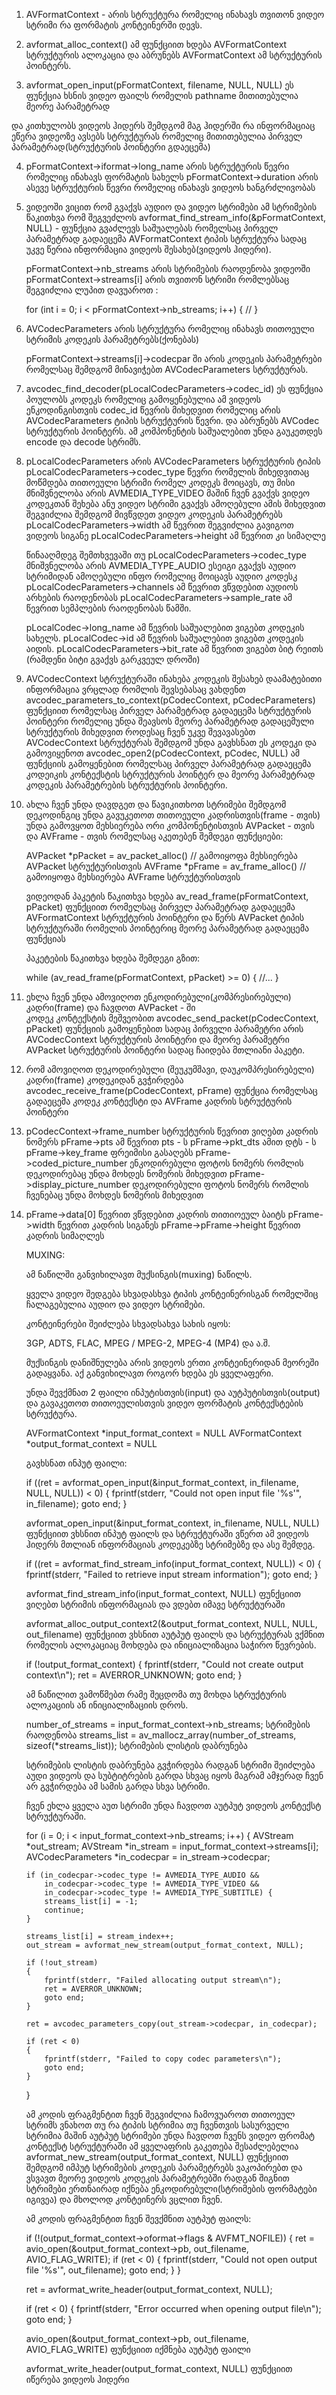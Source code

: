
1) AVFormatContext - არის სტრუქტურა რომელიც ინახავს თვითონ ვიდეო სტრიმი რა ფორმატის კონტეინერში დევს.

2) avformat_alloc_context() ამ ფუნქციით ხდება AVFormatContext სტრუქტურის ალოკაცია და აბრუნებს AVFormatContext ამ სტრუქტურის პოინტერს.

3) avformat_open_input(pFormatContext, filename, NULL, NULL) ეს ფუნქცია ხსნის ვიდეო ფაილს რომელის pathname მითითებულია მეორე პარამეტრად

და კითხულობს ვიდეოს ჰიდერს შემდგომ მაგ ჰიდერში რა ინფორმაციაც ეწერა ვიდეოზე ავსებს სტრუქტურას რომელიც მითითებულია პირველ პარამეტრად(სტრუქტურის პოინტერი გდაეცემა)

4) pFormatContext->iformat->long_name არის სტრუქტურის წევრი რომელიც ინახავს ფორმატის სახელს
   pFormatContext->duration არის ასევე სტრუქტურის წევრი რომელიც ინახავს ვიდეოს ხანგრძლივობას

5) ვიდეოში ვიცით რომ გვაქვს აუდიო და ვიდეო სტრიმები ამ სტრიმების წაკითხვა რომ შეგვეძლოს
    avformat_find_stream_info(&pFormatContext,  NULL) - ფუნქცია გვაძლევს საშუალებას რომელსაც პირველ პარამეტრად გადაეცემა AVFormatContext
    ტიპის სტრუქტურა სადაც უკვე წერია ინფორმაცია ვიდეოს შესახებ(ვიდეოს ჰიდერი).

    pFormatContext->nb_streams არის სტრიმების რაოდენობა ვიდეოში
    pFormatContext->streams[i] არის თვითონ სტრიმი 
    რომლებსაც შეგვიძლია ლუპით დავუაროთ :

    for (int i = 0; i < pFormatContext->nb_streams; i++)
    {
    //
    }


6)  AVCodecParameters არის სტრუქტურა რომელიც ინახავს თითოეული სტრიმის კოდეკის პარამეტრებს(ქონებას)

    pFormatContext->streams[i]->codecpar ში არის კოდეკის პარამეტრები რომელსაც შემდგომ მინავიჭებთ
    AVCodecParameters სტრუქტურას.
 
7) avcodec_find_decoder(pLocalCodecParameters->codec_id) ეს ფუნქცია პოულობს კოდეკს რომელიც გამოყენებულია ამ ვიდეოს
    ენკოდინგისთვის codec_id  წევრის მიხედვით რომელიც არის AVCodecParameters ტიპის სტრუქტურის წევრი.
    და აბრუნებს AVCodec სტრუქტურის პოინტერს. ამ კომპონენტის საშუალებით უნდა გაუკეთდეს encode და decode სტრიმს.

8) pLocalCodecParameters არის AVCodecParameters სტრუქტურის ტიპის pLocalCodecParameters->codec_type წევრი რომელის მიხედვითაც მოწმდება 
    თითოეული სტრიმი რომელ კოდეკს მოიცავს, თუ მისი მნიშვნელობა არის AVMEDIA_TYPE_VIDEO მაშინ ჩვენ გვაქვს ვიდეო კოდეკთან შეხება
    ანუ ვიდეო სტრიმი გვაქვს ამოღებული ამის მიხედვით შეგვიძლია შემდგომ მივწვდეთ ვიდეო კოდეკის პარამეტრებს
    pLocalCodecParameters->width ამ წევრით შეგვიძლია გავიგოთ ვიდეოს სიგანე pLocalCodecParameters->height ამ წევრით კი სიმაღლე

    წინააღმდეგ შემთხვევაში თუ pLocalCodecParameters->codec_type მნიშვნელობა არის AVMEDIA_TYPE_AUDIO
    ესეიგი გვაქვს აუდიო სტრიმიდან ამოღებული ინფო რომელიც მოიცავს აუდიო კოდესკ 
    pLocalCodecParameters->channels ამ წევრით ვწვდებით აუდიოს არხების რაოდენობას  pLocalCodecParameters->sample_rate ამ წევრით სემპლების რაოდენობას წამში.

    pLocalCodec->long_name ამ წევრის საშუალებით ვიგებთ კოდეკის სახელს.
    pLocalCodec->id ამ წევრის საშუალებით ვიგებთ კოდეკის აიდის.
    pLocalCodecParameters->bit_rate ამ წევრით ვიგებთ ბიტ რეითს (რამდენი ბიტი გვაქვს გარკვეულ დროში)

9)  AVCodecContext სტრუქტურაში ინახება კოდეკის შესახებ დაამატებითი ინფორმაცია ვრცლად
    რომლის შევსებასაც ვახდენთ avcodec_parameters_to_context(pCodecContext, pCodecParameters) ფუნქციით
    რომელსაც პირველ პარამეტრად გადაეცემა სტრუქტურის პოინტერი რომელიც უნდა შეავსოს მეორე პარამეტრად გადაცემული სტრუქტურის მიხედვით
    როდესაც ჩვენ უკვე შევავასებთ AVCodecContext სტრუქტურას შემდგომ უნდა გავხსნათ ეს კოდეკი და გამოვიყენოთ
    avcodec_open2(pCodecContext, pCodec, NULL) ამ ფუნქციის გამოყენებით რომელსაც პირველ პარამეტრად გადაეცემა კოდეიკის კონტექსტის სტრუქტურის პოინტერ
    და მეორე პარამეტრად კოდეკის პარამეტრების სტრუქტურის პოინტერი.

10) ახლა ჩვენ უნდა დავდგეთ და წავიკითხოთ სტრიმები შემდგომ დეკოდინგიც უნდა გავუკეთოთ თითოეული კადრისთვის(frame - თვის)
    უნდა გამოვყოთ მეხსიერება ორი კომპონენტისთვის AVPacket - თვის და AVFrame - თვის
    რომელსაც აკეთებენ შემდეგი ფუნქციები:

    AVPacket *pPacket = av_packet_alloc() // გამოიყოფა მეხსიერება AVPacket სტრუქტურისთვის
    AVFrame *pFrame = av_frame_alloc()  // გამოიყოფა მეხსიერება AVFrame სტრუქტურისთვის

    ვიდეოდან პაკეტის წაკითხვა ხდება av_read_frame(pFormatContext, pPacket) ფუნქციით რომელსაც პირველ პარამეტრად გადაეცემა 
    AVFormatContext სტრუქტურის პოინტერი და წერს AVPacket ტიპის სტრუქტურაში რომელის პოინტერიც
    მეორე პარამეტრად გადაეცემა ფუნქციას

    პაკეტების წაკითხვა ხდება შემდეგი გზით:

    while (av_read_frame(pFormatContext, pPacket) >= 0) 
    {
    //...
    }

11) ეხლა ჩვენ უნდა ამოვიღოთ ენკოდირებული(კომპრესირებული) კადრი(frame) და ჩავდოთ AVPacket - ში  
    კოდეკ კონტექსტის მეშვეობით avcodec_send_packet(pCodecContext, pPacket) ფუნქციის გამოყენებით
    სადაც პირველი პარამეტრი არის AVCodecContext სტრუქტურის პოინტერი და მეორე პარამეტრი AVPacket სტრუქტურის პოინტერი სადაც ჩაიდება მთლიანი პაკეტი.

12) რომ ამოვიღოთ დეკოდირებული (შეუკუმშავი, დაუკომპრესირებელი) კადრი(frame) კოდეკიდან 
    გვჭირდება avcodec_receive_frame(pCodecContext, pFrame) ფუნქცია რომელსაც გადაეცემა კოდეკ კონტექსტი
    და AVFrame კადრის სტრუქტურის პოინტერი

13) pCodecContext->frame_number სტრუქტურის წევრით ვიღებთ კადრის ნომერს
    pFrame->pts ამ წევრით pts - ს
    pFrame->pkt_dts ამით დტს - ს
    pFrame->key_frame ფრეიმისი გასაღებს
    pFrame->coded_picture_number ენკოდირებული ფოტოს ნომერს რომლის დეკოდირებაც უნდა მოხდეს ნომერის მიხედვით
    pFrame->display_picture_number დეკოდირებული ფოტოს ნომერს რომლის ჩვენებაც უნდა მოხდეს ნომერის მიხედვით

14) pFrame->data[0] წევრით ვწვდებით კადრის თითიოეულ ბაიტს 
    pFrame->width წევრით კადრის სიგანეს
    pFrame->pFrame->height წევრით კადრის სიმაღლეს

    
    MUXING:

    ამ ნაწილში განვიხილავთ მუქსინგის(muxing) ნაწილს.

    ყველა ვიდეო შედგება სხვადასხვა ტიპის კონტეინერისგან რომელშიც ჩალაგებულია
    აუდიო და ვიდეო სტრიმები.
    
    კონტეინერები შეიძლება სხვადსახვა სახის იყოს:

    3GP, ADTS, FLAC, MPEG / MPEG-2, MPEG-4 (MP4) და ა.შ.

    მუქსინგის დანიშნულება არის ვიდეოს ერთი კონტეინერიდან მეორეში გადაყვანა.
    აქ განვიხილავთ როგორ ხდება ეს ყველაფერი.

    უნდა შევქმნათ 2 ფაილი ინპუტისთვის(input) და აუტპუტისთვის(output) 
    და გავაკეთოთ თითოეულისთვის ვიდეო ფორმატის კონტექსტების სტრუქტურა.

    AVFormatContext *input_format_context = NULL
    AVFormatContext *output_format_context = NULL

    გავხსნათ ინპუტ ფაილი:

    if ((ret = avformat_open_input(&input_format_context, in_filename, NULL, NULL)) < 0) 
    {
        fprintf(stderr, "Could not open input file '%s'", in_filename);
        goto end;
    }

    avformat_open_input(&input_format_context, in_filename, NULL, NULL) ფუნქციით ვხსნით ინპუტ ფაილს 
    და სტრუქტურაში ვწერთ ამ ვიდეოს ჰიდერს მთლიან ინფორმაციას კოდეკებზე სტრიმებზე და ასე შემდეგ.

    if ((ret = avformat_find_stream_info(input_format_context, NULL)) < 0)
    {
        fprintf(stderr, "Failed to retrieve input stream information");
        goto end;
    }
    
    avformat_find_stream_info(input_format_context, NULL) ფუნქციით ვიღებთ სტრიმის ინფორმაციას და ვდებთ იმავე სტრუქტურაში


    avformat_alloc_output_context2(&output_format_context, NULL, NULL, out_filename) ფუნქციით ვხსნით აუტპუტ ფაილს
    და სტრუქტურას ვქმნით რომელის ალოკაციაც მოხდება და ინიციალიზაცია საჭირო წევრების.

    if (!output_format_context) 
    {
        fprintf(stderr, "Could not create output context\n");
        ret = AVERROR_UNKNOWN;
        goto end;
    }    

    ამ ნაწილით ვამოწმებთ რამე შეცდომა თუ მოხდა სტრუქტურის ალოკაციის ან ინიციალიზაციის დროს.

    number_of_streams = input_format_context->nb_streams; სტრიმების რაოდენობა
    streams_list = av_mallocz_array(number_of_streams, sizeof(*streams_list)); სტრიმების ლისტის დაბრუნება

    სტრიმების ლისტის დაბრუნება გვჭირდება რადგან სტრიმი შეიძლება აუდი ვიდეოს და სუბტიტრების გარდა სხვაც იყოს
    მაგრამ ამჯერად ჩვენ არ გვჭირდება ამ სამის გარდა სხვა სტრიმი.

    ჩვენ ეხლა ყველა აუთ სტრიმი უნდა ჩავდოთ აუტპუტ ვიდეოს კონტექსტ სტრუქტურაში.

    for (i = 0; i < input_format_context->nb_streams; i++)
    {
        AVStream *out_stream;
        AVStream *in_stream = input_format_context->streams[i];
        AVCodecParameters *in_codecpar = in_stream->codecpar;

        if (in_codecpar->codec_type != AVMEDIA_TYPE_AUDIO &&
            in_codecpar->codec_type != AVMEDIA_TYPE_VIDEO &&
            in_codecpar->codec_type != AVMEDIA_TYPE_SUBTITLE) {
            streams_list[i] = -1;
            continue;
        }

        streams_list[i] = stream_index++;
        out_stream = avformat_new_stream(output_format_context, NULL);

        if (!out_stream)
        {
            fprintf(stderr, "Failed allocating output stream\n");
            ret = AVERROR_UNKNOWN;
            goto end;
        }

        ret = avcodec_parameters_copy(out_stream->codecpar, in_codecpar);

        if (ret < 0)
        {
            fprintf(stderr, "Failed to copy codec parameters\n");
            goto end;
        }
    }

    ამ კოდის ფრაგმენტით ჩვენ შეგვიძლია ჩამოვუაროთ თითოეულ სტრიმს
    ვნახოთ თუ რა ტიპის სტრიმია თუ ჩვენთვის სასურველი სტრიმია მაშინ
    აუტპუტ სტრიმები უნდა ჩავდოთ ჩვენს ვიდეო ფრომატ კონტექსტ სტრუქტურაში
    ამ ყველაფრის გაკეთება შესაძლებელია avformat_new_stream(output_format_context, NULL) ფუნქციით
    შემდგომ იმპუტ სტრიმების კოდეკის პარამეტრებს ვაკოპირებთ და ვსვავთ მეორე ვიდეოს კოდეკის პარამეტრებში
    რადგან შიგნით სტრიმები ერთნაირად იქნება ენკოდირებული(სტრიმების ფორმატები იგივეა) და მხოლოდ კონტეინერს ვცლით ჩვენ.

    ამ კოდის ფრაგმენტით ჩვენ შევქმნით აუტპუტ ფაილს:

    if (!(output_format_context->oformat->flags & AVFMT_NOFILE)) 
    {
        ret = avio_open(&output_format_context->pb, out_filename, AVIO_FLAG_WRITE);
        if (ret < 0) {
            fprintf(stderr, "Could not open output file '%s'", out_filename);
            goto end;
        }
    }

    ret = avformat_write_header(output_format_context, NULL);

    if (ret < 0) 
    {
        fprintf(stderr, "Error occurred when opening output file\n");
        goto end;
    }

    avio_open(&output_format_context->pb, out_filename, AVIO_FLAG_WRITE) ფუნქციით იქმნება აუტპუტ ფაილი

    avformat_write_header(output_format_context, NULL) ფუნქციით იწერება ვიდეოს ჰიდერი

    




